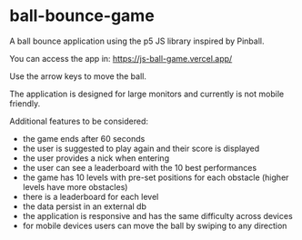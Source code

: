 # ball-bounce-game

A ball bounce application using the p5 JS library inspired by Pinball.

You can access the app in:
https://js-ball-game.vercel.app/

Use the arrow keys to move the ball.

The application is designed for large monitors and currently is not mobile friendly.

Additional features to be considered:
- the game ends after 60 seconds
- the user is suggested to play again and their score is displayed
- the user provides a nick when entering
- the user can see a leaderboard with the 10 best performances
- the game has 10 levels with pre-set positions for each obstacle (higher levels have more obstacles)
- there is a leaderboard for each level
- the data persist in an external db
- the application is responsive and has the same difficulty across devices
- for mobile devices users can move the ball by swiping to any direction
